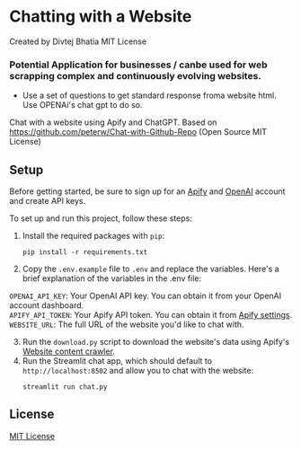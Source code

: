 # Chatting with a Website
Created by Divtej Bhatia
MIT License 

### Potential Application for businesses / canbe used for web scrapping complex and continuously evolving websites.

- Use a set of questions to get standard response froma website html. Use OPENAi's chat gpt to do so.

Chat with a website using Apify and ChatGPT. Based on https://github.com/peterw/Chat-with-Github-Repo (Open Source MIT License)

## Setup

Before getting started, be sure to sign up for an [Apify](https://console.apify.com/sign-up) and [OpenAI](https://openai.com/) account and create API keys.

To set up and run this project, follow these steps:

1. Install the required packages with `pip`:
   ```
   pip install -r requirements.txt
   ```
2. Copy the `.env.example` file to `.env` and replace the variables. Here's a brief explanation of the variables in the .env file:

`OPENAI_API_KEY`: Your OpenAI API key. You can obtain it from your OpenAI account dashboard.  
`APIFY_API_TOKEN`: Your Apify API token. You can obtain it from [Apify settings](https://console.apify.com/account/integrations).  
`WEBSITE_URL`: The full URL of the website you'd like to chat with.  

3. Run the `download.py` script to download the website's data using Apify's [Website content crawler](https://apify.com/apify/website-content-crawler).
4. Run the Streamlit chat app, which should default to `http://localhost:8502` and allow you to chat with the website:
   ```
   streamlit run chat.py
   ```

## License

[MIT License](LICENSE)


